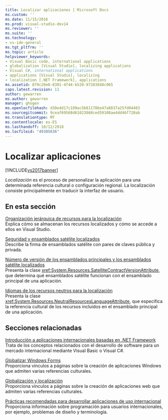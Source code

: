 ```yaml
---
title: Localizar aplicaciones | Microsoft Docs
ms.custom: ''
ms.date: 11/15/2016
ms.prod: visual-studio-dev14
ms.reviewer: ''
ms.suite: ''
ms.technology:
- vs-ide-general
ms.tgt_pltfrm: ''
ms.topic: article
helpviewer_keywords:
- Visual Basic code, international applications
- globalization [Visual Studio], localizing applications
- Visual C#, international applications
- applications [Visual Studio], localizing
- localization [.NET Framework], applications
ms.assetid: 879c20e0-8301-4f44-b520-97283848c965
caps.latest.revision: 11
author: gewarren
ms.author: gewarren
manager: ghogen
ms.openlocfilehash: d30e4d17c109ac5b81178be47a8837a25fd04403
ms.sourcegitcommit: 9ceaf69568d61023868ced59108ae4dd46f720ab
ms.translationtype: MT
ms.contentlocale: es-ES
ms.lasthandoff: 10/12/2018
ms.locfileid: "49305636"
---
```

# <a name="localizing-applications"></a>Localizar aplicaciones
[!INCLUDE[vs2017banner](../includes/vs2017banner.md)]

*Localización* es el proceso de personalizar la aplicación para una determinada referencia cultural o configuración regional. La localización consiste principalmente en traducir la interfaz de usuario.  
  
## <a name="in-this-section"></a>En esta sección  
 [Organización jerárquica de recursos para la localización](../ide/hierarchical-organization-of-resources-for-localization.md)  
 Explica cómo se almacenan los recursos localizados y cómo se accede a ellos en Visual Studio.  
  
 [Seguridad y ensamblados satélite localizados](../ide/security-and-localized-satellite-assemblies.md)  
 Describe la firma de ensamblados satélite con pares de claves pública y privada.  
  
 [Número de versión de los ensamblados principales y los ensamblados satélite localizados](../ide/version-numbers-for-main-and-localized-satellite-assemblies.md)  
 Presenta la clase <xref:System.Resources.SatelliteContractVersionAttribute>, que determina qué ensamblados satélite funcionan con el ensamblado principal de una aplicación.  
  
 [Idiomas de los recursos neutros para la localización](../ide/neutral-resources-languages-for-localization.md)  
 Presenta la clase <xref:System.Resources.NeutralResourcesLanguageAttribute>, que especifica la referencia cultural de los recursos incluidos en el ensamblado principal de una aplicación.  
  
## <a name="related-sections"></a>Secciones relacionadas  
 [Introducción a aplicaciones internacionales basadas en .NET Framework](../ide/introduction-to-international-applications-based-on-the-dotnet-framework.md)  
 Trata de los conceptos relacionados con el desarrollo de software para un mercado internacional mediante Visual Basic o Visual C#.  
  
 [Globalizar Windows Forms](http://msdn.microsoft.com/library/72f6cd92-83be-45ec-aa37-9cb8e3ebc3c5)  
 Proporciona vínculos a páginas sobre la creación de aplicaciones Windows que admiten varias referencias culturales.  
  
 [Globalización y localización](http://msdn.microsoft.com/library/8ef3838e-9d05-4236-9dd0-ceecff9df80d)  
 Proporciona vínculos a páginas sobre la creación de aplicaciones web que admiten varias referencias culturales.  
  
 [Prácticas recomendadas para desarrollar aplicaciones de uso internacional](http://msdn.microsoft.com/library/f08169c7-aad8-4ec3-9a21-9ebd3b89986c)  
 Proporciona información sobre programación para usuarios internacionales, por ejemplo, problemas de diseño y terminología.

